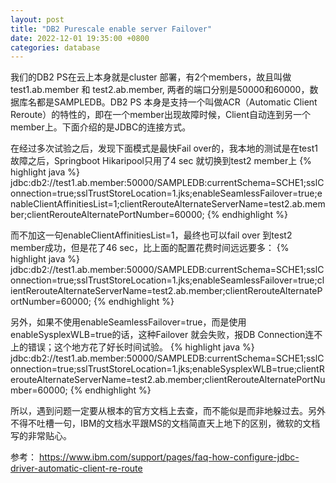```yaml
---
layout: post
title: "DB2 Purescale enable server Failover"
date: 2022-12-01 19:35:00 +0800
categories: database
--- 
```


我们的DB2 PS在云上本身就是cluster 部署，有2个members，故且叫做test1.ab.member 和 test2.ab.member, 两者的端口分别是50000和60000，数据库名都是SAMPLEDB。DB2 PS 本身是支持一个叫做ACR（Automatic Client Reroute）的特性的，即在一个member出现故障时候，Client自动连到另一个member上。下面介绍的是JDBC的连接方式。

在经过多次试验之后，发现下面模式是最快Fail over的，我本地的测试是在test1 故障之后，Springboot Hikaripool只用了4 sec 就切换到test2 member上 
{% highlight java %}  
jdbc:db2://test1.ab.member:50000/SAMPLEDB:currentSchema=SCHE1;sslConnection=true;sslTrustStoreLocation=1.jks;enableSeamlessFailover=true;enableClientAffinitiesList=1;clientRerouteAlternateServerName=test2.ab.member;clientRerouteAlternatePortNumber=60000;
{% endhighlight %}


而不加这一句enableClientAffinitiesList=1，最终也可以fail over 到test2 member成功，但是花了46 sec，比上面的配置花费时间远远要多：
{% highlight java %}  
jdbc:db2://test1.ab.member:50000/SAMPLEDB:currentSchema=SCHE1;sslConnection=true;sslTrustStoreLocation=1.jks;enableSeamlessFailover=true;clientRerouteAlternateServerName=test2.ab.member;clientRerouteAlternatePortNumber=60000;
{% endhighlight %}

另外，如果不使用enableSeamlessFailover=true，而是使用enableSysplexWLB=true的话，这种Failover 就会失败，报DB Connection连不上的错误；这个地方花了好长时间试验。
{% highlight java %}  
jdbc:db2://test1.ab.member:50000/SAMPLEDB:currentSchema=SCHE1;sslConnection=true;sslTrustStoreLocation=1.jks;enableSysplexWLB=true;clientRerouteAlternateServerName=test2.ab.member;clientRerouteAlternatePortNumber=60000;
{% endhighlight %}

所以，遇到问题一定要从根本的官方文档上去查，而不能似是而非地躲过去。另外不得不吐槽一句，IBM的文档水平跟MS的文档简直天上地下的区别，微软的文档写的非常贴心。



参考： https://www.ibm.com/support/pages/faq-how-configure-jdbc-driver-automatic-client-re-route